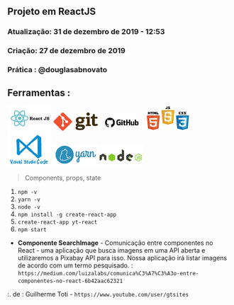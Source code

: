 ## Projeto em ReactJS
### Atualização: 31 de dezembro de 2019 - 12:53
### Criação: 27 de dezembro de 2019
### Prática : @douglasabnovato

## Ferramentas : 

![ReactJS](/images/logo-reactjs.jpg)
![Git](/images/logo-git.png)
![Github](/images/logo-github.png)
![HTML/CSS/Javascript](/images/logo-html-css-js.jpeg)
![VSCode](/images/logo-VSCode.png)
![Yarn](/images/logo-yarn.png)
![Nodejs](/images/logo-nodejs.png)

> Components, props, state

1. `npm -v`
2. `yarn -v`
3. `node -v`
4. `npm install -g create-react-app`
5. `create-react-app yt-react`
6. `npm start`

- **Componente SearchImage** - Comunicação entre componentes no React - uma aplicação que busca imagens em uma API aberta e utilizaremos a Pixabay API para isso. Nossa aplicação irá listar imagens de acordo com um termo pesquisado. : `https://medium.com/luizalabs/comunica%C3%A7%C3%A3o-entre-componentes-no-react-6b42aac62321`

:. de : Guilherme Toti - `https://www.youtube.com/user/gtsites`